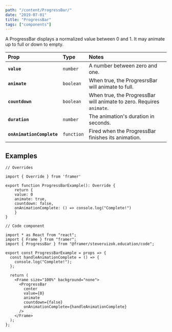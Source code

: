 ```yaml
---
path: "/content/ProgressBar/"
date: "2019-07-01"
title: "ProgressBar"
tags: ["components"]
---
```


A ProgressBar displays a normalized value between 0 and 1. It may animate up to
full or down to empty.

| Prop                      | Type       | Notes                                                                |
| :------------------------ | :--------- | :------------------------------------------------------------------- |
| **`value`**               | `number`   | A number between zero and one.                                       |
| **`animate`**             | `boolean`  | When true, the ProgresrsBar will animate to full.                    |
| **`countdown`**           | `boolean`  | When true, the ProgressBar will animate to zero. Requires `animate`. |
| **`duration`**            | `number`   | The animation's duration in seconds.                                 |
| **`onAnimationComplete`** | `function` | Fired when the ProgressBar finishes its animation.                   |

## Examples

```tsx
// Overrides

import { Override } from 'framer'

export function ProgressBarExample(): Override {
	return {
    value: 0
    animate: true,
    countdown: false,
    onAnimationComplete: () => console.log("Complete!")
	}
}
```

```tsx
// Code component

import * as React from "react";
import { Frame } from "framer";
import { ProgressBar } from "@framer/steveruizok.education/code";

export const ProgressBarExample = props => {
  const handleAnimationComplete = () => {
    console.log("Complete!");
  };

  return (
    <Frame size="100%" background="none">
      <ProgressBar
        center
        value={0}
        animate
        countdown={false}
        onAnimationComplete={handleAnimationComplete}
      />
    </Frame>
  );
};
```
